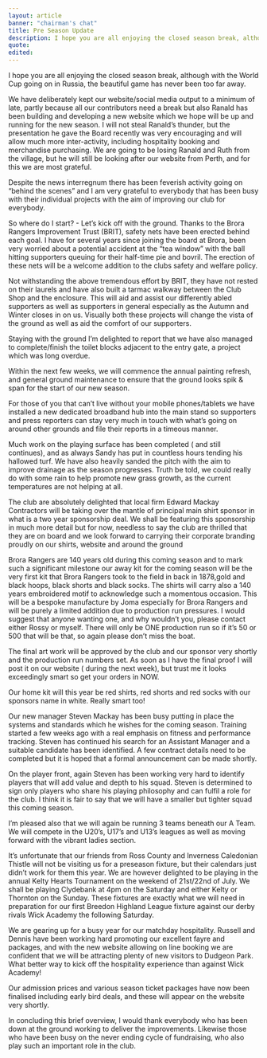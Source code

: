 ```yaml
---
layout: article
banner: "chairman's chat"
title: Pre Season Update
description: I hope you are all enjoying the closed season break, although with the World Cup going on in Russia, the beautiful game has never been too far away.
quote:
edited:
---
```

I hope you are all enjoying the closed season break, although with the World Cup going on in Russia, the beautiful game has never been too far away.

We have deliberately kept our website/social media output to a minimum of late, partly because all our contributors need a break but also Ranald has been building and developing a new website which we hope will be up and running for the new season. I will not steal Ranald’s thunder, but the presentation he gave the Board recently was very encouraging and will allow much more inter-activity, including hospitality booking and merchandise purchasing. We are going to be losing  Ranald and Ruth from the village, but he will still be looking after our website from Perth, and for this we are most grateful.

Despite the news interregnum there has been feverish activity going on “behind the scenes” and I am very grateful to everybody that has been busy with their individual projects with the aim of improving our club for everybody.

So where do I start? - Let’s kick off with the ground. Thanks to the Brora Rangers Improvement Trust (BRIT), safety nets have been erected behind each goal. I have for several years since joining the board at Brora, been very worried about a potential accident at the “tea window” with the ball hitting supporters queuing for their half-time pie and bovril. The erection of these nets will be a welcome addition to the clubs safety and welfare policy.

Not withstanding the above tremendous effort by BRIT, they have not rested on their laurels and have also built a tarmac walkway between the Club Shop and the enclosure. This will aid and assist our differently abled supporters as well as supporters in general especially as the Autumn and Winter closes in on us. Visually both these projects will change the vista of the ground as well as aid the comfort of our supporters.

Staying with the ground I’m delighted to report that we have also managed to complete/finish the toilet blocks adjacent to the entry gate, a project which was long overdue.

Within the next few weeks, we will commence the annual painting refresh, and general ground maintenance to ensure that the ground looks spik & span for the start of our new season.

For those of you that can’t live without your mobile phones/tablets we have installed a new dedicated broadband hub into the main stand so supporters and press reporters can stay very much in touch with what’s going on around other grounds and file their reports in a timeous manner.

Much work on the playing surface has been completed ( and still continues), and as always Sandy has put in countless hours tending his hallowed turf. We have also heavily sanded the pitch with the aim to improve drainage as the season progresses. Truth be told, we could really do with some rain to help promote new grass growth, as the current temperatures are not helping at all.

The club are absolutely delighted that local firm Edward Mackay Contractors will be taking over the mantle of principal main shirt sponsor in what is a two year sponsorship deal. We shall be featuring this sponsorship in much more detail but for now, needless to say the club are thrilled that they are on board and we look forward to carrying their corporate branding proudly on our shirts, website and around the ground

Brora Rangers are 140 years old during this coming season and to mark such a significant milestone our away kit for the coming season will be the very first kit that Brora Rangers took to the field in back in 1878,gold and black hoops, black shorts and black socks. The shirts will carry also a 140 years embroidered motif to acknowledge such a momentous occasion. This will be a bespoke manufacture by Joma especially for Brora Rangers and will be purely a limited addition due to production run pressures. I would suggest that anyone wanting one, and why wouldn’t you, please contact either Rossy or myself. There will only be ONE production run so if it’s 50 or 500 that will be that, so again please don’t miss the boat.

The final art work will be approved by the club and our sponsor very shortly and the production run numbers set. As soon as I have the final proof I will post it on our website ( during the next week), but trust me it looks exceedingly smart so get your orders in NOW.

Our home kit will this year be red shirts, red shorts and red socks with our sponsors name in white. Really smart too!

Our new manager Steven Mackay has been busy putting in place the systems and standards which he wishes for the coming season. Training started a few weeks ago with a real emphasis on fitness and performance tracking. Steven has continued his search for an Assistant Manager and a suitable candidate has been identified. A few contract details need to be completed but it is hoped that a formal announcement can be made shortly.

On the player front, again Steven has been working very hard to identify players that will add value and depth to his squad. Steven is determined to sign only players who share his playing philosophy and can fulfil a role for the club. I think it is fair to say that we will have a smaller but tighter squad this coming season.

I’m pleased also that we will again be running 3 teams beneath our A Team. We will compete  in the U20’s, U17’s and U13’s leagues as well as moving forward with the vibrant ladies section.

It’s unfortunate that our friends from Ross County and Inverness Caledonian Thistle will not be visiting us for a preseason fixture, but their calendars  just didn’t work for them this year. We are however delighted to be playing in the annual Kelty Hearts Tournament on the weekend of 21st/22nd of July. We shall be playing Clydebank at 4pm on the Saturday and either Kelty or Thornton on the Sunday. These fixtures are exactly what we will need in preparation for our first Breedon Highland League fixture against our derby rivals Wick Academy the following Saturday.

We are gearing up for a busy year for our matchday hospitality. Russell and Dennis have been working hard promoting our excellent fayre and packages, and with the new website allowing on line booking we are confident that we will be attracting plenty of new visitors to Dudgeon Park. What better way to kick off the hospitality experience than against Wick Academy!  

Our admission prices and various season ticket packages have now been finalised including early bird deals, and these will appear on the website very shortly.

In concluding this brief overview, I would thank everybody who has been down at the ground working to deliver the improvements. Likewise those who have been busy on the never ending cycle of fundraising, who also play such an important role in the club. 
